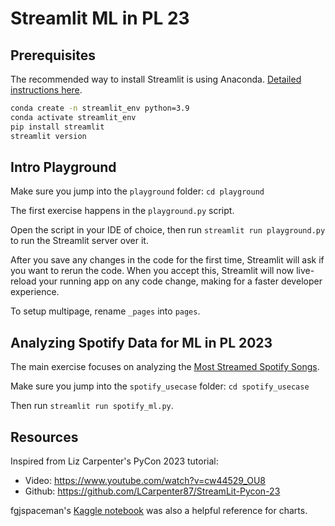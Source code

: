 # Streamlit ML in PL 23

## Prerequisites

The recommended way to install Streamlit is using Anaconda. [Detailed instructions here](https://docs.streamlit.io/library/get-started/installation#install-streamlit-on-windows).

```sh
conda create -n streamlit_env python=3.9
conda activate streamlit_env
pip install streamlit
streamlit version
```

## Intro Playground

Make sure you jump into the `playground` folder: `cd playground`

The first exercise happens in the `playground.py` script.

Open the script in your IDE of choice, then run `streamlit run playground.py` to run the Streamlit server over it.

After you save any changes in the code for the first time, Streamlit will ask if you want to rerun the code. When you accept this, Streamlit will now live-reload your running app on any code change, making for a faster developer experience.

To setup multipage, rename `_pages` into `pages`.

## Analyzing Spotify Data for ML in PL 2023

The main exercise focuses on analyzing the [Most Streamed Spotify Songs](https://www.kaggle.com/datasets/nelgiriyewithana/top-spotify-songs-2023).

Make sure you jump into the `spotify_usecase` folder: `cd spotify_usecase`

Then run `streamlit run spotify_ml.py`.

## Resources

Inspired from Liz Carpenter's PyCon 2023 tutorial:
- Video: https://www.youtube.com/watch?v=cw44529_OU8
- Github: https://github.com/LCarpenter87/StreamLit-Pycon-23

fgjspaceman's [Kaggle notebook](https://www.kaggle.com/code/franoisgeorgesjulien/spotify-1-what-does-it-take-to-hit-the-charts) was also a helpful reference for charts.
